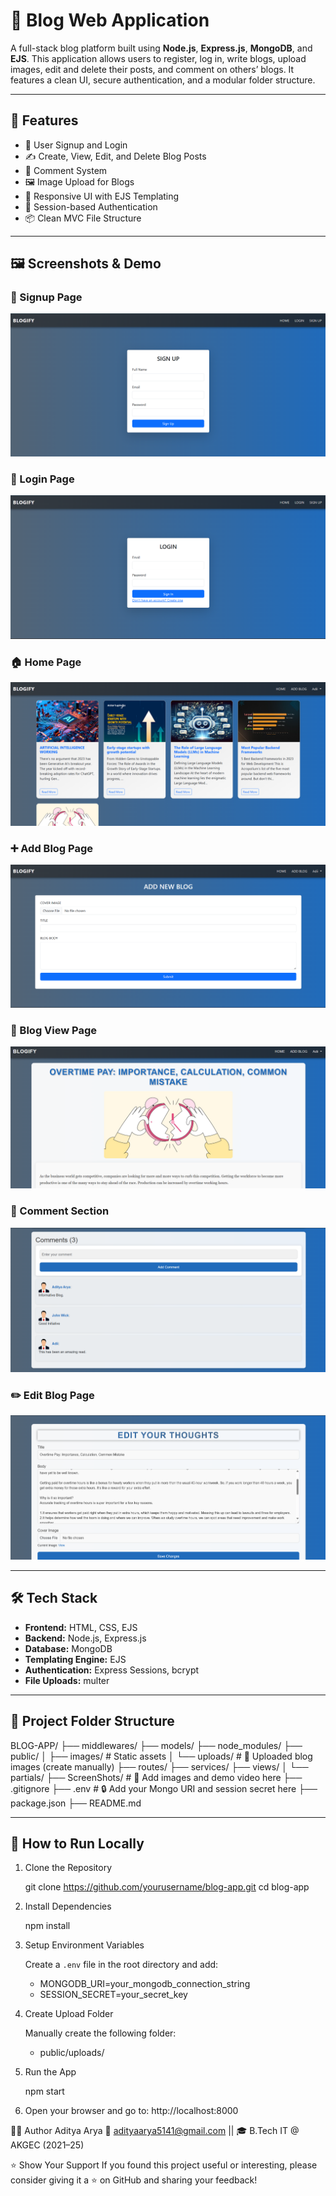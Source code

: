 # 📝 Blog Web Application

A full-stack blog platform built using **Node.js**, **Express.js**, **MongoDB**, and **EJS**. This application allows users to register, log in, write blogs, upload images, edit and delete their posts, and comment on others’ blogs. It features a clean UI, secure authentication, and a modular folder structure.

---

## 🚀 Features

- 🔐 User Signup and Login
- ✍️ Create, View, Edit, and Delete Blog Posts
- 💬 Comment System
- 🖼️ Image Upload for Blogs
- 📱 Responsive UI with EJS Templating
- 🧠 Session-based Authentication
- 📦 Clean MVC File Structure

---

## 🖼️ Screenshots & Demo

### 🔑 Signup Page  
![Signup Page](./ScreenShots/signup.png)

### 🔐 Login Page  
![Login Page](./ScreenShots/login.png)

### 🏠 Home Page  
![Home Page](./ScreenShots/home.png)

### ➕ Add Blog Page  
![Add Blog](./ScreenShots/add%20blog.png)

### 📄 Blog View Page  
![Blog Page](./ScreenShots/blog.png)

### 💬 Comment Section  
![Comment](./ScreenShots/comment.png)

### ✏️ Edit Blog Page  
![Edit Blog](./ScreenShots/edt%20blog.png)

---

## 🛠️ Tech Stack

- **Frontend:** HTML, CSS, EJS
- **Backend:** Node.js, Express.js
- **Database:** MongoDB
- **Templating Engine:** EJS
- **Authentication:** Express Sessions, bcrypt
- **File Uploads:** multer

---

## 📁 Project Folder Structure

BLOG-APP/
├── middlewares/
├── models/
├── node_modules/
├── public/
│ ├── images/ # Static assets
│ └── uploads/ # 📌 Uploaded blog images (create manually)
├── routes/
├── services/
├── views/
│ └── partials/
├── ScreenShots/ # 📸 Add images and demo video here
├── .gitignore
├── .env # 🔒 Add your Mongo URI and session secret here
├── package.json
├── README.md

---

## 🧪 How to Run Locally

1. Clone the Repository

   git clone https://github.com/yourusername/blog-app.git
   cd blog-app

2. Install Dependencies

   npm install

3. Setup Environment Variables

   Create a `.env` file in the root directory and add:
     - MONGODB_URI=your_mongodb_connection_string
     - SESSION_SECRET=your_secret_key

4. Create Upload Folder

   Manually create the following folder:
     - public/uploads/

5. Run the App

   npm start


6. Open your browser and go to:
   http://localhost:8000

🙋‍♂️ Author
Aditya Arya
📧 adityaarya5141@gmail.com || 🎓 B.Tech IT @ AKGEC (2021–25)

⭐ Show Your Support
If you found this project useful or interesting, please consider giving it a ⭐ on GitHub and sharing your feedback!
   
